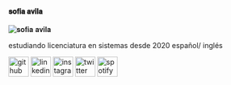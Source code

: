 #### 𝐬𝐨𝐟𝐢𝐚 𝐚𝐯𝐢𝐥𝐚
![𝐬𝐨𝐟𝐢𝐚 𝐚𝐯𝐢𝐥𝐚](https://i.pinimg.com/564x/90/3f/01/903f019e4ef2a5cbe41ca7531ddf709f.jpg)

estudiando licenciatura en sistemas desde 2020
español/ inglés



[<img src='https://cdn.jsdelivr.net/npm/simple-icons@3.0.1/icons/github.svg' alt='github' height='40'>](https://github.com/ssofiaavila)  [<img src='https://cdn.jsdelivr.net/npm/simple-icons@3.0.1/icons/linkedin.svg' alt='linkedin' height='40'>](https://www.linkedin.com/in/https://www.linkedin.com/in/sofia-avila-867118200//)  [<img src='https://cdn.jsdelivr.net/npm/simple-icons@3.0.1/icons/instagram.svg' alt='instagram' height='40'>](https://www.instagram.com/ssofiaavila/)  [<img src='https://cdn.jsdelivr.net/npm/simple-icons@3.0.1/icons/twitter.svg' alt='twitter' height='40'>](https://twitter.com/ssofiaavila)  [<img src='https://cdn.jsdelivr.net/npm/simple-icons@3.0.1/icons/spotify.svg' alt='spotify' height='40'>](https://open.spotify.com/user/sxfxx_?si=d9db17bae4c94d63)  

